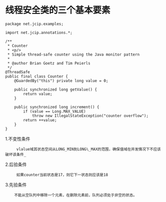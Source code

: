 # 线程安全类的三个基本要素

```text
package net.jcip.examples;

import net.jcip.annotations.*;

/**
 * Counter
 * <p/>
 * Simple thread-safe counter using the Java monitor pattern
 *
 * @author Brian Goetz and Tim Peierls
 */
@ThreadSafe
public final class Counter {
    @GuardedBy("this") private long value = 0;

    public synchronized long getValue() {
        return value;
    }

    public synchronized long increment() {
        if (value == Long.MAX_VALUE)
            throw new IllegalStateException("counter overflow");
        return ++value;
    }
}
```

 1.不变性条件

         vlalue域其状态空间从LONG_MIN到LONG\_MAX的范围，确保值域在并发情况下不应该破坏该条件_

 2.后验条件

         如果counter当前状态是17，则它下一状态则应该是18

 3.先验条件

        不能从空队列中移除一个元素，在删除元素前，队列必须处于非空的状态。





